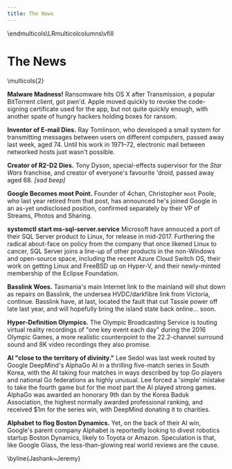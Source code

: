 ```yaml
---
title: The News
---
```


\endmulticols\LRmulticolcolumns\vfill

The News
========

\multicols{2}

__Malware Madness!__
Ransomware hits OS X after Transmission, a popular BitTorrent client,
got pwn'd.  Apple moved quickly to revoke the code-signing certificate
used for the app, but not quite quickly enough, with another spate of
hungry hackers holding boxes for ransom.

__Inventor of E-mail Dies.__
Ray Tomlinson, who developed a small system for transmitting messages
between users on different computers, passed away last week, aged 74.
Until his work in 1971–72, electronic mail between networked hosts
just wasn't possible.

__Creator of R2-D2 Dies.__
Tony Dyson, special-effects supervisor for the _Star Wars_ franchise,
and creator of everyone's favourite 'droid, passed away aged 68.
_[sad beep]_

__Google Becomes moot Point.__
Founder of 4chan, Christopher `moot` Poole, who last year retired from
that post, has announced he's joined Google in an as-yet undisclosed
position, confirmed separately by their VP of Streams, Photos and
Sharing.

__systemctl start ms-sql-server.service__
Microsoft have annouced a port of their SQL Server product to Linux,
for release in mid-2017.  Furthering the radical about-face on policy
from the company that once likened Linux to cancer, SQL Server joins a
line-up of other products in the non-Windows and open-source space,
including the recent Azure Cloud Switch OS, their work on getting
Linux and FreeBSD up on Hyper-V, and their newly-minted membership of
the Eclipse Foundation.

__Basslink Woes.__
Tasmania's main Internet link to the mainland will shut down as
repairs on Basslink, the undersea HVDC/darkfibre link from Victoria,
continue.  Basslink have, at last, located the fault that cut Tassie
power off late last year, and will hopefully bring the island state
back online... soon.

__Hyper-Definition Olympics.__
The Olympic Broadcasting Service is touting virtual reality recordings
of "one key event each day" during the 2016 Olympic Games, a more
realistic counterpoint to the 22.2-channel surround sound and 8K video
recordings they also promise.

__AI "close to the territory of divinity."__
Lee Sedol was last week routed by Google DeepMind's AlphaGo AI in a
thrilling five-match series in South Korea, with the AI taking four
matches in ways described by top Go players and national Go
federations as highly unusual.  Lee forced a 'simple' mistake to take
the fourth game but for the most part the AI played strong games.
AlphaGo was awarded an honorary 9th dan by the Korea Baduk
Association, the highest normally awarded professional ranking, and
received $1m for the series win, with DeepMind donating it to
charities.

__Alphabet to flog Boston Dynamics.__
Yet, on the back of their AI win, Google's parent company Alphabet is
reportedly looking to divest robotics startup Boston Dynamics, likely
to Toyota or Amazon.  Speculation is that, like Google Glass, the
less-than-glowing real world reviews are the cause.

\byline{Jashank~Jeremy}
